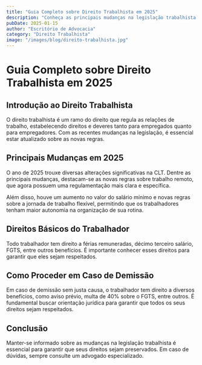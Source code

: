 ```yaml
---
title: "Guia Completo sobre Direito Trabalhista em 2025"
description: "Conheça as principais mudanças na legislação trabalhista e seus direitos como trabalhador"
pubDate: 2025-01-15
author: "Escritório de Advocacia"
category: "Direito Trabalhista"
image: "/images/blog/direito-trabalhista.jpg"
---
```


# Guia Completo sobre Direito Trabalhista em 2025

## Introdução ao Direito Trabalhista

O direito trabalhista é um ramo do direito que regula as relações de trabalho, estabelecendo direitos e deveres tanto para empregados quanto para empregadores. Com as recentes mudanças na legislação, é essencial estar atualizado sobre as novas regras.

## Principais Mudanças em 2025

O ano de 2025 trouxe diversas alterações significativas na CLT. Dentre as principais mudanças, destacam-se as novas regras sobre trabalho remoto, que agora possuem uma regulamentação mais clara e específica.

Além disso, houve um aumento no valor do salário mínimo e novas regras sobre a jornada de trabalho flexível, permitindo que os trabalhadores tenham maior autonomia na organização de sua rotina.

## Direitos Básicos do Trabalhador

Todo trabalhador tem direito a férias remuneradas, décimo terceiro salário, FGTS, entre outros benefícios. É importante conhecer esses direitos para garantir que eles sejam respeitados.

## Como Proceder em Caso de Demissão

Em caso de demissão sem justa causa, o trabalhador tem direito a diversos benefícios, como aviso prévio, multa de 40% sobre o FGTS, entre outros. É fundamental buscar orientação jurídica para garantir que todos os seus direitos sejam respeitados.

## Conclusão

Manter-se informado sobre as mudanças na legislação trabalhista é essencial para garantir que seus direitos sejam preservados. Em caso de dúvidas, sempre consulte um advogado especializado.